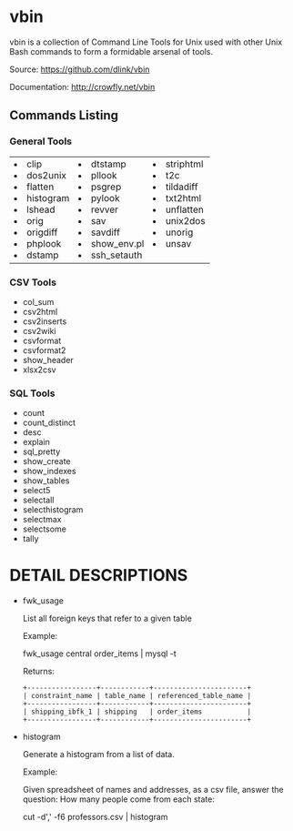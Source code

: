 vbin
====

vbin is a collection of Command Line Tools for Unix used with other Unix Bash commands to form a formidable arsenal of tools.

Source: https://github.com/dlink/vbin

Documentation: http://crowfly.net/vbin

Commands Listing
----------------
### General Tools ###

<table><tr><td>

<li> clip <br/>
<li> dos2unix <br/>
<li> flatten <br/>
<li> histogram <br/>
<li> lshead <br/>
<li> orig <br/>
<li> origdiff <br/>
<li> phplook <br/>
<li> dstamp <br/>

</td><td>

<li> dtstamp <br/>
<li> pllook <br/>
<li> psgrep <br/>
<li> pylook <br/>
<li> revver <br/>
<li> sav <br/>
<li> savdiff <br/>
<li> show_env.pl <br/>
<li> ssh_setauth <br/>

</td><td valign='top'>

<li> striphtml <br/>
<li> t2c <br/>
<li> tildadiff <br/>
<li> txt2html <br/>
<li> unflatten <br/>
<li> unix2dos <br/>
<li> unorig <br/>
<li> unsav <br/>

</td></tr></table>


### CSV Tools ###

* col_sum
* csv2html
* csv2inserts
* csv2wiki
* csvformat
* csvformat2
* show_header
* xlsx2csv

### SQL Tools ###

* count
* count_distinct
* desc
* explain
* sql_pretty
* show_create
* show_indexes
* show_tables
* select5
* selectall
* selecthistogram
* selectmax
* selectsome
* tally

DETAIL DESCRIPTIONS
===================

* fwk_usage

  List all foreign keys that refer to a given table

  Example:

    fwk_usage central order_items | mysql <signature> -t

    Returns:

      +-----------------+------------+-----------------------+
      | constraint_name | table_name | referenced_table_name |
      +-----------------+------------+-----------------------+
      | shipping_ibfk_1 | shipping   | order_items           |
      +-----------------+------------+-----------------------+


* histogram 

  Generate a histogram from a list of data.   

  Example:

    Given spreadsheet of names and addresses, as a csv file, answer
    the question: How many people come from each state:

    cut -d',' -f6 professors.csv | histogram


